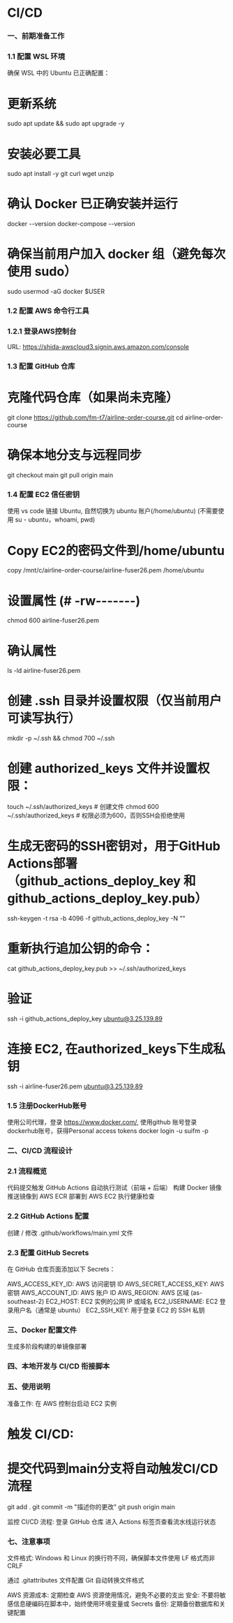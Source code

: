 # CI/CD

### 一、前期准备工作

### 1.1 配置 WSL 环境
确保 WSL 中的 Ubuntu 已正确配置：

# 更新系统
sudo apt update && sudo apt upgrade -y

# 安装必要工具
sudo apt install -y git curl wget unzip

# 确认 Docker 已正确安装并运行
docker --version
docker-compose --version

# 确保当前用户加入 docker 组（避免每次使用 sudo）
sudo usermod -aG docker $USER

### 1.2 配置 AWS 命令行工具
### 1.2.1 登录AWS控制台
URL: https://shida-awscloud3.signin.aws.amazon.com/console

### 1.3 配置 GitHub 仓库

# 克隆代码仓库（如果尚未克隆）
git clone https://github.com/fm-t7/airline-order-course.git
cd airline-order-course

# 确保本地分支与远程同步
git checkout main
git pull origin main

### 1.4 配置 EC2 信任密钥
使用 vs code 链接 Ubuntu, 自然切换为 ubuntu 账户(/home/ubuntu) 
(不需要使用 su - ubuntu，whoami, pwd)
# Copy EC2的密码文件到/home/ubuntu
copy /mnt/c/airline-order-course/airline-fuser26.pem /home/ubuntu
# 设置属性 (# -rw-------)
chmod 600 airline-fuser26.pem
# 确认属性
ls -ld airline-fuser26.pem         

# 创建 .ssh 目录并设置权限（仅当前用户可读写执行）
mkdir -p ~/.ssh && chmod 700 ~/.ssh
# 创建 authorized_keys 文件并设置权限：
touch ~/.ssh/authorized_keys  # 创建文件
chmod 600 ~/.ssh/authorized_keys  # 权限必须为600，否则SSH会拒绝使用

# 生成无密码的SSH密钥对，用于GitHub Actions部署（github_actions_deploy_key 和 github_actions_deploy_key.pub）
ssh-keygen -t rsa -b 4096 -f github_actions_deploy_key -N ""
# 重新执行追加公钥的命令：
cat github_actions_deploy_key.pub >> ~/.ssh/authorized_keys
# 验证
ssh -i github_actions_deploy_key ubuntu@3.25.139.89

# 连接 EC2, 在authorized_keys下生成私钥
ssh -i airline-fuser26.pem ubuntu@3.25.139.89


### 1.5 注册DockerHub账号
使用公司代理，登录 https://www.docker.com/, 使用github 账号登录dockerhub账号，获得Personal access tokens
docker login -u suifm -p <password>

### 二、CI/CD 流程设计

### 2.1 流程概览
代码提交触发 GitHub Actions
自动执行测试（前端 + 后端）
构建 Docker 镜像
推送镜像到 AWS ECR
部署到 AWS EC2
执行健康检查

### 2.2 GitHub Actions 配置
创建 / 修改 .github/workflows/main.yml 文件

### 2.3 配置 GitHub Secrets
在 GitHub 仓库页面添加以下 Secrets：

AWS_ACCESS_KEY_ID: AWS 访问密钥 ID
AWS_SECRET_ACCESS_KEY: AWS 密钥
AWS_ACCOUNT_ID: AWS 账户 ID
AWS_REGION: AWS 区域 (as-southeast-2)
EC2_HOST: EC2 实例的公网 IP 或域名
EC2_USERNAME: EC2 登录用户名（通常是 ubuntu）
EC2_SSH_KEY: 用于登录 EC2 的 SSH 私钥

### 三、Docker 配置文件
生成多阶段构建的单镜像部署

### 四、本地开发与 CI/CD 衔接脚本


### 五、使用说明
准备工作:
在 AWS 控制台启动 EC2 实例

# 触发 CI/CD:
# 提交代码到main分支将自动触发CI/CD流程
git add .
git commit -m "描述你的更改"
git push origin main

监控 CI/CD 流程:
登录 GitHub 仓库
进入 Actions 标签页查看流水线运行状态


### 七、注意事项
文件格式: Windows 和 Linux 的换行符不同，确保脚本文件使用 LF 格式而非 CRLF

通过 .gitattributes 文件配置 Git 自动转换文件格式

<!-- # 在WSL中转换文件格式
dos2unix *.sh

权限问题: 确保脚本有执行权限
chmod +x *.sh -->

AWS 资源成本: 定期检查 AWS 资源使用情况，避免不必要的支出
安全: 不要将敏感信息硬编码在脚本中，始终使用环境变量或 Secrets
备份: 定期备份数据库和关键配置